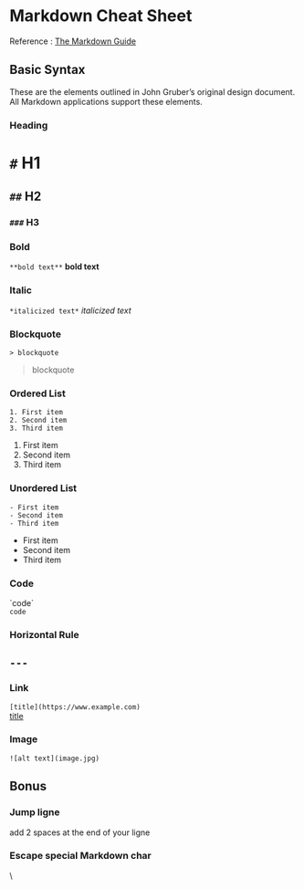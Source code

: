 # Markdown Cheat Sheet

Reference : [The Markdown Guide](https://www.markdownguide.org)

## Basic Syntax

These are the elements outlined in John Gruber’s original design document. All Markdown applications support these elements.

### Heading

# `#` H1  
## `##` H2  
### `###` H3  

### Bold

`**bold text**` **bold text**

### Italic

`*italicized text*` *italicized text*

### Blockquote

`> blockquote`
> blockquote 

### Ordered List
`1. First item`  
`2. Second item`  
`3. Third item`  

1. First item
2. Second item
3. Third item

### Unordered List

`- First item`  
`- Second item`  
`- Third item`  

- First item
- Second item
- Third item


### Code

\`code\`  
`code`

### Horizontal Rule

`---`  
---

### Link

`[title](https://www.example.com)`  
[title](https://www.example.com)

### Image

`![alt text](image.jpg)`

## Bonus

### Jump ligne

add 2 spaces at the end of your ligne

### Escape special Markdown char
\\